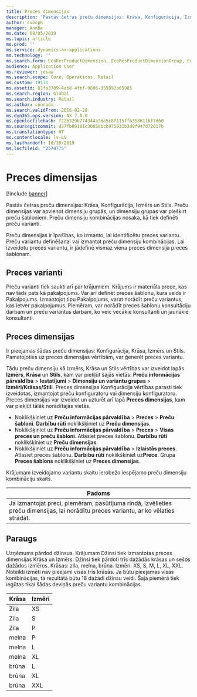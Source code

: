 ```yaml
---
title: Preces dimensijas
description: 'Pastāv četras preču dimensijas: Krāsa, Konfigurācija, Izmērs un Stils. Preču dimensijas var apvienot dimensiju grupās, un dimensiju grupas var piešķirt preču šabloniem. Preču dimensiju kombinācijas nosaka, kā tiek definēti preču varianti.'
author: cvocph
manager: AnnBe
ms.date: 08/05/2019
ms.topic: article
ms.prod: ''
ms.service: dynamics-ax-applications
ms.technology: ''
ms.search.form: EcoResProductDimension, EcoResProductDimensionGroup, EcoResProductMasterDimension, RetailEcoResColor, RetailEcoResSize, RetailEcoResStyle
audience: Application User
ms.reviewer: josaw
ms.search.scope: Core, Operations, Retail
ms.custom: 19171
ms.assetid: 81fa3709-4ab8-4fbf-9806-359892a05985
ms.search.region: Global
ms.search.industry: Retail
ms.author: conradv
ms.search.validFrom: 2016-02-28
ms.dyn365.ops.version: AX 7.0.0
ms.openlocfilehash: f226329b774344a3de5c8f115ffb358611bf7d60
ms.sourcegitcommit: d37fb09101c30858bcb975931b3d8f947d72017b
ms.translationtype: HT
ms.contentlocale: lv-LV
ms.lasthandoff: 10/10/2019
ms.locfileid: "2570775"
---
```

# <a name="product-dimensions"></a>Preces dimensijas

[!include [banner](../includes/banner.md)]

Pastāv četras preču dimensijas: Krāsa, Konfigurācija, Izmērs un Stils. Preču dimensijas var apvienot dimensiju grupās, un dimensiju grupas var piešķirt preču šabloniem. Preču dimensiju kombinācijas nosaka, kā tiek definēti preču varianti.

Preču dimensijas ir īpašības, ko izmanto, lai identificētu preces variantu. Preču variantu definēšanai vai izmantot preču dimensiju kombinācijas. Lai izveidotu preces variantu, ir jādefinē vismaz viena preces dimensija preces šablonam.

## <a name="product-variants"></a>Preces varianti

Preču varianti tiek saukti arī par krājumiem. Krājums ir materiāla prece, kas nav tāds pats kā pakalpojums. Var arī definēt preces šablonu, kura veids ir Pakalpojums. Izmantojot tipu Pakalpojums, varat norādīt preču variantus, kas ietver pakalpojumus. Piemēram, var norādīt preces šablonu konsultāciju darbam un preču variantus darbam, ko veic vecākie konsultanti un jaunākie konsultanti.

## <a name="product-dimensions"></a>Preces dimensijas
Ir pieejamas šādas preču dimensijas: Konfigurācija, Krāsa, Izmērs un Stils. Pamatojoties uz preces dimensijas vērtībām, var ģenerēt preces variantu.

Tādu preču dimensiju kā Izmērs, Krāsa un Stils vērtības var izveidot lapās **Izmērs**, **Krāsa** un **Stils**, kam var piekļūt šajās vietās: **Preču informācijas pārvaldība** &gt; **Iestatījumi** &gt; **Dimensiju un variantu grupas** &gt; **Izmēri/Krāsas/Stili**. Preces dimensijas Konfigurācija vērtības parasti tiek izveidotas, izmantojot preču konfiguratoru vai dimensiju konfiguratoru. Preces dimensijas var izveidot un uzturēt arī lapā **Preces dimensijas**, kam var piekļūt tālāk norādītajās vietās.
-   Noklikšķiniet uz **Preču informācijas pārvaldība** &gt; **Preces** &gt; **Preču šabloni**. **Darbību rūtī** noklikšķiniet uz **Preču dimensijas**.
-   Noklikšķiniet uz **Preču informācijas pārvaldība** &gt; **Preces** &gt; **Visas preces un preču šabloni**. Atlasiet preces šablonu. **Darbību rūtī** noklikšķiniet uz **Preču dimensijas**.
-   Noklikšķiniet uz **Preču informācijas pārvaldība** &gt; **Izlaistās preces**. Atlasiet preces šablonu. **Darbību rūtī** noklikšķiniet uz**Prece**. Grupā **Preces šablons** noklikšķiniet uz **Preces dimensijas**.

Krājumam izveidojamo variantu skaitu ierobežo iespējamo preču dimensiju kombināciju skaits.

| **Padoms**                                                                                                                                              |
|------------------------------------------------------------------------------------------------------------------------------------------------------|
| Ja izmantojat preci, piemēram, pasūtījuma rindā, izvēlieties preču dimensijas, lai norādītu preces variantu, ar ko vēlaties strādāt. |

## <a name="example"></a>Paraugs
Uzņēmums pārdod džinsus. Krājumam Džinsi tiek izmantotas preces dimensijas Krāsa un Izmērs. Džinsi tiek pārdoti trīs dažādās krāsas un sešos dažādos izmēros. Krāsas: zila, melna, brūna. Izmēri: XS, S, M, L, XL, XXL. Noteikti izmēti nav pieejami visās trīs krāsās. Ja būtu pieejamas visas kombinācijas, tā rezultātā būtu 18 dažādi džinsu veidi. Šajā piemērā tiek iegūtas tikai šādas deviņās preču variantu kombinācijas.

| Krāsa | Izmēri |
|-------|------|
| Zila  | XS   |
| Zila  | S    |
| Zila  | P    |
| melna | P    |
| melna | L    |
| melna | XL   |
| brūna | L    |
| brūna | XL   |
| brūna | XXL  |





